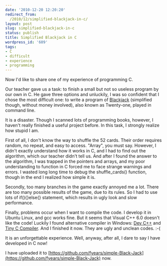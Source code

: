```yaml
---
date: '2010-12-20 12:20:20'
redirect_from:
  /2010/12/simplified-blackjack-in-c/
layout: post
slug: simplified-blackjack-in-c
status: publish
title: Simplified Blackjack in C
wordpress_id: '609'
tags:
- C
- difficult
- experience
- programming
---
```


Now I'd like to share one of my experience of programming C.

Our teacher gave us a task: to finish a small but not so useless program by our own in C. He gave three options and unluckily, I was so confident that I chose the most difficult one: to write a program of [Blackjack](http://en.wikipedia.org/wiki/Blackjack) (simplified though, without money involved), also known as Twenty-one, played in command line.

It is a disaster. Though I scanned lots of programming books, however, I haven't really finished a useful project before. In this task, I strongly realize how stupid I am.

First of all, I don't know the way to shuffle the 52 cards. Their order requires random, no repeat, and easy to access. "Array", you must say. However, I didn't exactly understand how it works in C, and I had to find out the algorithm, which our teacher didn't tell us. And after I found the answer to the algorithm, I was trapped in the pointers and arrays, and my poor understanding to function in C forced me to face strange warnings and errors. I wasted long long time to debug the shuffle_cards() function, though in the end I realized how simple it is.

Secondly, too many branches in the game exactly annoyed me a lot. There are too many possible results of the game, due to its rules. So I had to use lots of if(){}else{} statement, which results in ugly look and slow performance.

Finally, problems occur when I want to compile the code. I develop it in Ubuntu Linux, and gcc works fine. But it seems that Visual C++ 6.0 doesn't like the code! Luckily I found alternative compiler in Windows: [Dev C++](http://sourceforge.net/projects/dev-cpp/files/Binaries/Dev-C%2B%2B%204.9.9.2/) and [Tiny C Compiler](http://bellard.org/tcc/). And I finished it now. They are ugly and unclean codes. :-(

It is an unforgettable experience. Well, anyway, after all, I dare to say I have developed in C now!

I have uploaded it to [https://github.com/fyears/simple-Black-Jack](https://github.com/fyears/simple-Black-Jack) now.
